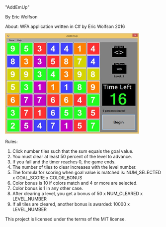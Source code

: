 "AddEmUp"

By Eric Wolfson

About:
WFA application written in C# by Eric Wolfson 2016

![Alt text](/demo/screenshot.jpg?raw=true "Screenshot")

Rules:
1) Click number tiles such that the sum equals the goal value.
2) You must clear at least 50 percent of the level to advance.
3) If you fail and the timer reaches 0, the game ends. 
4) The number of tiles to clear increases with the level number.
5) The formula for scoring when goal value is matched is:
          NUM_SELECTED x GOAL_SCORE x COLOR_BONUS
6) Color bonus is 10 if colors match and 4 or more are selected.
7) Color bonus is 1 in any other case.
8) After clearing a level, you get a bonus of 
              50 x NUM_CLEARED x LEVEL_NUMBER
9) If all tiles are cleared, another bonus is awarded: 
                   10000 x LEVEL_NUMBER

This project is licensed under the terms of the MIT license.